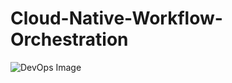 # Cloud-Native-Workflow-Orchestration

![DevOps Image](https://ik.imagekit.io/xaui7gvqp/portfolio/devops.png?updatedAt=1755479551006)
